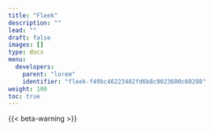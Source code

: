 ```yaml
---
title: "Fleek"
description: ""
lead: ""
draft: false
images: []
type: docs
menu:
  developers:
    parent: "lorem"
    identifier: "fleek-f49bc46223482fd6b8c9023600c60208"
weight: 100
toc: true
---
```


{{< beta-warning >}}

